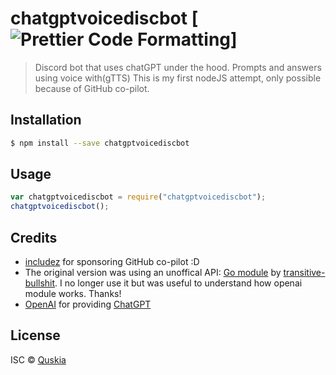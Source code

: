 # chatgptvoicediscbot [![Prettier Code Formatting](https://img.shields.io/badge/code_style-prettier-brightgreen.svg)]

> Discord bot that uses chatGPT under the hood. Prompts and answers using voice with(gTTS)
> This is my first nodeJS attempt, only possible because of GitHub co-pilot.

## Installation

```sh
$ npm install --save chatgptvoicediscbot
```

## Usage

```js
var chatgptvoicediscbot = require("chatgptvoicediscbot");
chatgptvoicediscbot();
```

## Credits

- [includez](https://github.com/include) for sponsoring GitHub co-pilot :D
- The original version was using an unoffical API: [Go module](https://github.com/transitive-bullshit/chatgpt-api/) by [transitive-bullshit](https://github.com/transitive-bullshit). I no longer use it but was useful to understand how openai module works. Thanks!
- [OpenAI](https://openai.com) for providing [ChatGPT](https://openai.com/blog/chatgpt/)

## License

ISC © [Quskia](https://github.com/antjpcdrogas)
